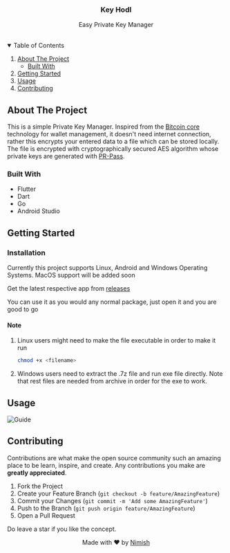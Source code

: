 <p align="center">

  <h3 align="center">Key Hodl</h3>

  <p align="center">
    Easy Private Key Manager
    <br />
    <br />
  </p>
</p>

<!-- TABLE OF CONTENTS -->
<details open="open">
  <summary>Table of Contents</summary>
  <ol>
    <li>
      <a href="#about-the-project">About The Project</a>
      <ul>
        <li><a href="#built-with">Built With</a></li>
      </ul>
    </li>
    <li>
      <a href="#getting-started">Getting Started</a>
    </li>
    <li><a href="#usage">Usage</a></li>
    <li><a href="#contributing">Contributing</a></li>
  </ol>
</details>

<!-- ABOUT THE PROJECT -->

## About The Project

This is a simple Private Key Manager. Inspired from the <a href="https://github.com/bitcoin/bitcoin">Bitcoin core</a> technology for wallet management, it doesn't need internet connection, rather this encrypts your entered data to a file which can be stored locally. The file is encrypted with cryptographically secured AES algorithm whose private keys are generated with <a href="https://github.com/sudonims/PR-Pass">PR-Pass</a>. 

### Built With

- Flutter
- Dart
- Go
- Android Studio

<!-- GETTING STARTED -->

## Getting Started

### Installation
Currently this project supports Linux, Android and Windows Operating Systems. MacOS support will be added soon

Get the latest respective app from <a href="https://github.com/sudonims/PvtKeyManager/releases">releases</a>

You can use it as you would any normal package, just open it and you are good to go

#### Note
1. Linux users might need to make the file executable in order to make it run
	```bash
	chmod +x <filename>
	```
2. Windows users need to extract the .7z file and run exe file directly. Note that rest files are needed from archive in order for the exe to work.

## Usage
 
![Guide](guide.gif)

## Contributing

Contributions are what make the open source community such an amazing place to be learn, inspire, and create. Any contributions you make are **greatly appreciated**.

1. Fork the Project
2. Create your Feature Branch (`git checkout -b feature/AmazingFeature`)
3. Commit your Changes (`git commit -m 'Add some AmazingFeature'`)
4. Push to the Branch (`git push origin feature/AmazingFeature`)
5. Open a Pull Request



Do leave a star if you like the concept.

<p style="text-align: center;">Made with &#10084; by <a href="https://github.com/sudonims">Nimish</a></p>
